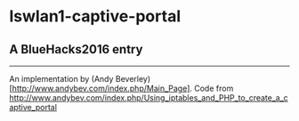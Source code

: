 # lswlan1-captive-portal

## A BlueHacks2016 entry
---

An implementation by (Andy Beverley)[http://www.andybev.com/index.php/Main_Page]. Code from http://www.andybev.com/index.php/Using_iptables_and_PHP_to_create_a_captive_portal
